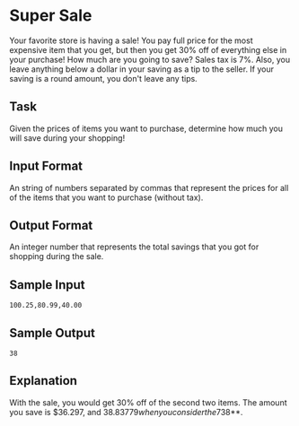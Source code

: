 # Super Sale

Your favorite store is having a sale! You pay full price for the most expensive item that you get, but then you get 30% off of everything else in your purchase! How much are you going to save?
Sales tax is 7%.
Also, you leave anything below a dollar in your saving as a tip to the seller. If your saving is a round amount, you don't leave any tips.

## Task

Given the prices of items you want to purchase, determine how much you will save during your shopping!

## Input Format

An string of numbers separated by commas that represent the prices for all of the items that you want to purchase (without tax).

## Output Format

An integer number that represents the total savings that you got for shopping during the sale.

## Sample Input

```=
100.25,80.99,40.00
```

## Sample Output

```=
38
```

## Explanation

With the sale, you would get 30% off of the second two items. The amount you save is $36.297, and $38.83779 when you consider the 7% tax. After leaving the 0.83779 as a tip, your final saving is **$38**.
